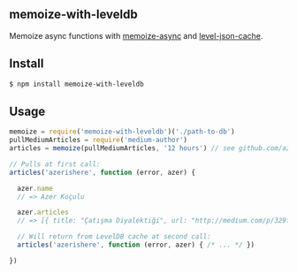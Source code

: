## memoize-with-leveldb

Memoize async functions with [memoize-async](http://github.com/azer/memoize-async) and [level-json-cache](http://github.com/azer/level-json-cache).

## Install

```bash
$ npm install memoize-with-leveldb
```

## Usage

```js
memoize = require('memoize-with-leveldb')('./path-to-db')
pullMediumArticles = require('medium-author')
articles = memoize(pullMediumArticles, '12 hours') // see github.com/azer/english-time for valid time inputs

// Pulls at first call:
articles('azerishere', function (error, azer) {

  azer.name
  // => Azer Koçulu

  azer.articles
  // => [{ title: "Çatışma Diyalektiği", url: "http://medium.com/p/329f78bddf89", snippet: "Dünya bir çatışma alanıdır." }, ...]

  // Will return from LevelDB cache at second call:
  articles('azerishere', function (error, azer) { /* ... */ })

})
```
